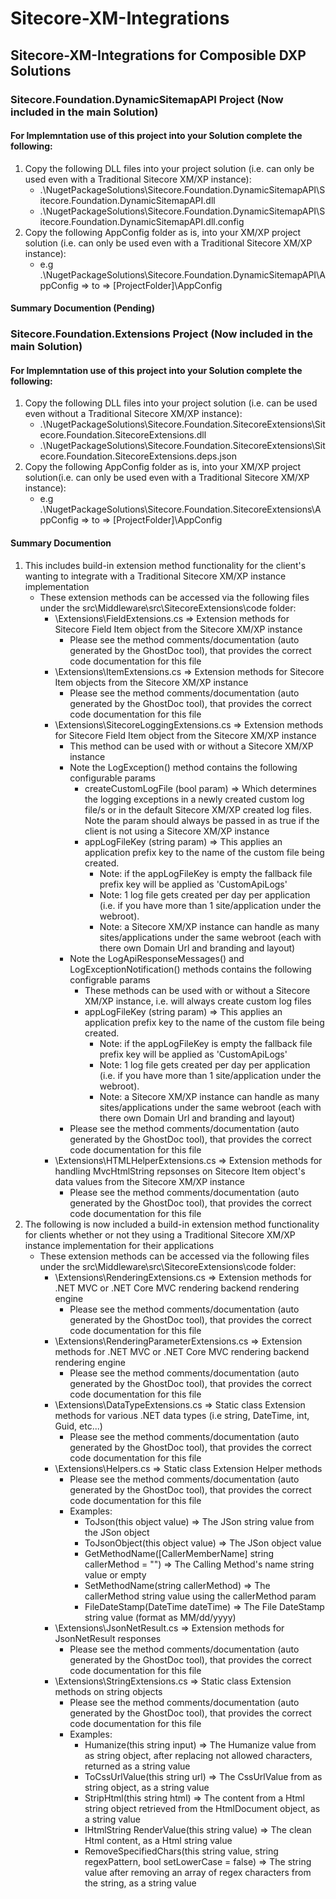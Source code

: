 # Sitecore-XM-Integrations
## Sitecore-XM-Integrations for Composible DXP Solutions

### Sitecore.Foundation.DynamicSitemapAPI Project (Now included in the main Solution)
#### For Implemntation use of this project into your Solution complete the following:
1. Copy the following DLL files into your project solution (i.e. can only be used even with a Traditional Sitecore XM/XP instance):
    - .\NugetPackageSolutions\Sitecore.Foundation.DynamicSitemapAPI\Sitecore.Foundation.DynamicSitemapAPI.dll
    - .\NugetPackageSolutions\Sitecore.Foundation.DynamicSitemapAPI\Sitecore.Foundation.DynamicSitemapAPI.dll.config
2. Copy the following AppConfig folder as is, into your XM/XP project solution (i.e. can only be used even with a Traditional Sitecore XM/XP instance):
    - e.g .\NugetPackageSolutions\Sitecore.Foundation.DynamicSitemapAPI\AppConfig => to => [ProjectFolder]\AppConfig

#### Summary Documention (Pending)

### Sitecore.Foundation.Extensions Project (Now included in the main Solution)
#### For Implemntation use of this project into your Solution complete the following:
1. Copy the following DLL files into your project solution (i.e. can be used even without a Traditional Sitecore XM/XP instance):
    - .\NugetPackageSolutions\Sitecore.Foundation.SitecoreExtensions\Sitecore.Foundation.SitecoreExtensions.dll
    - .\NugetPackageSolutions\Sitecore.Foundation.SitecoreExtensions\Sitecore.Foundation.SitecoreExtensions.deps.json
2. Copy the following AppConfig folder as is, into your XM/XP project solution(i.e. can only be used even with a Traditional Sitecore XM/XP instance):
    - e.g .\NugetPackageSolutions\Sitecore.Foundation.SitecoreExtensions\AppConfig => to => [ProjectFolder]\AppConfig

#### Summary Documention 
1. This includes build-in extension method functionality for the client's wanting to integrate with a Traditional Sitecore XM/XP instance implementation 
    - These extension methods can be accessed via the following files under the src\Middleware\src\SitecoreExtensions\code folder:
        - \Extensions\FieldExtensions.cs => Extension methods for Sitecore Field Item object from the Sitecore XM/XP instance        
            - Please see the method comments/documentation (auto generated by the GhostDoc tool), that provides the correct code documentation for this file
        - \Extensions\ItemExtensions.cs => Extension methods for Sitecore Item objects from the Sitecore XM/XP instance
            - Please see the method comments/documentation (auto generated by the GhostDoc tool), that provides the correct code documentation for this file
        - \Extensions\SitecoreLoggingExtensions.cs => Extension methods for Sitecore Field Item object from the Sitecore XM/XP instance
            - This method can be used with or without a Sitecore XM/XP instance
            - Note the LogException() method contains the following configurable params
                - createCustomLogFile (bool param) => Which determines the logging exceptions in a newly created custom log file/s or in 
                the default Sitecore XM/XP created log files. Note the param should always be passed in as true if the client is not using a Sitecore XM/XP instance
                - appLogFileKey (string param) => This applies an application prefix key to the name of the custom file being created. 
                    - Note: if the appLogFileKey is empty the fallback file prefix key will be applied as 'CustomApiLogs'
                    - Note: 1 log file gets created per day per application (i.e. if you have more than 1 site/application under the webroot).
                    - Note: a Sitecore XM/XP instance can handle as many sites/applications under the same webroot (each with there own Domain Url and branding and layout)
            - Note the LogApiResponseMessages() and LogExceptionNotification() methods contains the following configrable params
                - These methods can be used with or without a Sitecore XM/XP instance, i.e. will always create custom log files
                - appLogFileKey (string param) => This applies an application prefix key to the name of the custom file being created. 
                    - Note: if the appLogFileKey is empty the fallback file prefix key will be applied as 'CustomApiLogs'
                    - Note: 1 log file gets created per day per application (i.e. if you have more than 1 site/application under the webroot).
                    - Note: a Sitecore XM/XP instance can handle as many sites/applications under the same webroot (each with there own Domain Url and branding and layout)
            - Please see the method comments/documentation (auto generated by the GhostDoc tool), that provides the correct code documentation for this file
        - \Extensions\HTMLHelperExtensions.cs => Extension methods for handling MvcHtmlString repsonses on Sitecore Item object's data values from the Sitecore XM/XP instance
            - Please see the method comments/documentation (auto generated by the GhostDoc tool), that provides the correct code documentation for this file
2. The following is now included a build-in extension method functionality for clients whether or not they using a Traditional Sitecore XM/XP instance implementation for their applications
    - These extension methods can be accessed via the following files under the src\Middleware\src\SitecoreExtensions\code folder:
        - \Extensions\RenderingExtensions.cs => Extension methods for .NET MVC or .NET Core MVC rendering backend rendering engine
            - Please see the method comments/documentation (auto generated by the GhostDoc tool), that provides the correct code documentation for this file
        - \Extensions\RenderingParameterExtensions.cs => Extension methods for .NET MVC or .NET Core MVC rendering backend rendering engine
            - Please see the method comments/documentation (auto generated by the GhostDoc tool), that provides the correct code documentation for this file
        - \Extensions\DataTypeExtensions.cs => Static class Extension methods for various .NET data types (i.e string, DateTime, int, Guid, etc...)
            - Please see the method comments/documentation (auto generated by the GhostDoc tool), that provides the correct code documentation for this file
        - \Extensions\Helpers.cs => Static class Extension Helper methods
            - Please see the method comments/documentation (auto generated by the GhostDoc tool), that provides the correct code documentation for this file
            - Examples:
                - ToJson(this object value) => <returns>The JSon string value from the JSon object</returns>
                - ToJsonObject(this object value) => <returns>The JSon object value</returns>
                - GetMethodName([CallerMemberName] string callerMethod = "") => <returns>The Calling Method's name string value or empty</returns>
                - SetMethodName(string callerMethod) => <returns>The callerMethod string value using the callerMethod param</returns>
                - FileDateStamp(DateTime dateTime) => <returns>The File DateStamp string value</returns> (format as MM/dd/yyyy)
        - \Extensions\JsonNetResult.cs => Extension methods for JsonNetResult responses
            - Please see the method comments/documentation (auto generated by the GhostDoc tool), that provides the correct code documentation for this file
        - \Extensions\StringExtensions.cs => Static class Extension methods on string objects
            - Please see the method comments/documentation (auto generated by the GhostDoc tool), that provides the correct code documentation for this file
            - Examples:
                - Humanize(this string input) => <returns>The Humanize value from as string object, after replacing not allowed characters, returned as a string value</returns>
                - ToCssUrlValue(this string url) => <returns>The CssUrlValue from as string object, as a string value</returns>
                - StripHtml(this string html) => <returns>The content from a Html string object retrieved from the HtmlDocument object, as a string value</returns>
                - IHtmlString RenderValue(this string value) => <returns>The clean Html content, as a Html string value</returns>
                - RemoveSpecifiedChars(this string value, string regexPattern, bool setLowerCase = false) => <returns>The string value after removing an array of regex characters from the string, as a string value</returns>